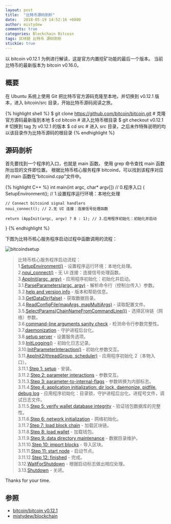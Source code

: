 ```yaml
---
layout: post
title:  "比特币源码剖析"
date:   2018-05-19 14:52:16 +0800
author: mistydew
comments: true
categories: Blockchain Bitcoin
tags: 区块链 比特币 源码剖析
stickie: true
---
```

以 bitcoin v0.12.1 为例进行解读，这是官方内置挖矿功能的最后一个版本。
当前比特币的最新版本为 bitcoin v0.16.0。

## 概要

在 Ubuntu 系统上使用 Git 把比特币官方源码克隆至本地，并切换到 v0.12.1 版本，进入 bitcoin/src 目录，开始比特币源码阅读之旅。

{% highlight shell %}
$ git clone https://github.com/bitcoin/bitcoin.git # 克隆官方源码最新版到本地
$ cd bitcoin # 进入比特币根目录
$ git checkout v0.12.1 # 切换到 tag 为 v0.12.1 的版本
$ cd src # 进入 src 目录，之后未作特殊说明的均以该目录作为比特币源码的根目录
{% endhighlight %}

## 源码剖析

首先要找到一个程序的入口，也就是 main 函数。
使用 grep 命令查找 main 函数所出现的文件即位置。
根据比特币核心服务程序 bitcoind，可以找到该程序对应的 main 函数在“bitcoind.cpp”文件中。

{% highlight C++ %}
int main(int argc, char* argv[]) // 0.程序入口
{
    SetupEnvironment(); // 1.设置程序运行环境：本地化处理

    // Connect bitcoind signal handlers
    noui_connect(); // 2.无 UI 连接：连接信号处理函数

    return (AppInit(argc, argv) ? 0 : 1); // 3.应用程序初始化：初始化并启动
}
{% endhighlight %}

下图为比特币核心服务程序启动过程中函数调用的流程：

![bitcoindsetup](https://raw.githubusercontent.com/mistydew/blockchain/master/images/bitcoindsetup.png)

> 比特币核心服务程序启动流程：<br>
> 1.[SetupEnvironment()](/blog/2018/05/bitcoin-source-anatomy-01.html#SetupEnvironment-ref) - 设置程序运行环境：本地化处理。<br>
> 2.[noui_connect()](/blog/2018/05/bitcoin-source-anatomy-01.html#noui_connect-ref) - 无 UI 连接：连接信号处理函数。<br>
> 3.[AppInit(argc, argv)](/blog/2018/06/bitcoin-source-anatomy-02.html#AppInit-ref) - 应用程序初始化：初始化并启动。<br>
> 3.1.[ParseParameters(argc, argv)](/blog/2018/06/bitcoin-source-anatomy-02.html#ParseParameters-ref) - 解析命令行（控制台传入）参数。<br>
> 3.2.[help and version info](/blog/2018/06/bitcoin-source-anatomy-02.html#HelpVersionInfo-ref) - 版本和帮助信息。<br>
> 3.3.[GetDataDir(false)](/blog/2018/06/bitcoin-source-anatomy-03.html#GetDataDir-ref) - 获取数据目录。<br>
> 3.4.[ReadConfigFile(mapArgs, mapMultiArgs)](/blog/2018/06/bitcoin-source-anatomy-03.html#ReadConfigFile-ref) - 读取配置文件。<br>
> 3.5.[SelectParams(ChainNameFromCommandLine())](/blog/2018/06/bitcoin-source-anatomy-03.html#SelectParams-ref) - 选择区块链（网络）参数。<br>
> 3.6.[command-line arguments sanity check](/blog/2018/06/bitcoin-source-anatomy-03.html#Command-line-ref) - 检测命令行参数完整性。<br>
> 3.7.[daemonization](/blog/2018/06/bitcoin-source-anatomy-03.html#Daemon-ref) - 守护进程后台化。<br>
> 3.8.[setup server](/blog/2018/06/bitcoin-source-anatomy-03.html#Server-ref) - 设置服务选项。<br>
> 3.9.[InitLogging()](/blog/2018/06/bitcoin-source-anatomy-04.html#InitLogging-ref) - 初始化日志记录。<br>
> 3.10.[InitParameterInteraction()](/blog/2018/06/bitcoin-source-anatomy-04.html#InitParameterInteraction-ref) - 初始化参数交互。<br>
> 3.11.[AppInit2(threadGroup, scheduler)](/blog/2018/06/bitcoin-source-anatomy-04.html#AppInit2-ref) - 应用程序初始化 2（本物入口）。<br>
> 3.11.1.[Step 1: setup](/blog/2018/06/bitcoin-source-anatomy-04.html#Step01-ref) - 安装。<br>
> 3.11.2.[Step 2: parameter interactions](/blog/2018/06/bitcoin-source-anatomy-04.html#Step02-ref) - 参数交互。<br>
> 3.11.3.[Step 3: parameter-to-internal-flags](/blog/2018/06/bitcoin-source-anatomy-05.html#Step03-ref) - 参数转换为内部标志。<br>
> 3.11.4.[Step 4: application initialization: dir lock, daemonize, pidfile, debug log](/blog/2018/06/bitcoin-source-anatomy-05.html#Step04-ref) - 应用程序初始化：目录锁，守护进程后台化，进程号文件，调试日志文件。<br>
> 3.11.5.[Step 5: verify wallet database integrity](/blog/2018/08/bitcoin-source-anatomy-11.html#Step05-ref) - 验证钱包数据库的完整性。<br>
> 3.11.6.[Step 6: network initialization](/blog/2018/08/bitcoin-source-anatomy-12.html#Step06-ref) - 网络初始化。<br>
> 3.11.7.[Step 7: load block chain](/blog/2018/08/bitcoin-source-anatomy-13.html#Step07-ref) - 加载区块链。<br>
> 3.11.8.[Step 8: load wallet](/blog/2018/08/bitcoin-source-anatomy-14.html#Step08-ref) - 加载钱包。<br>
> 3.11.9.[Step 9: data directory maintenance](/blog/2018/09/bitcoin-source-anatomy-15.html#Step09-ref) - 数据目录维护。<br>
> 3.11.10.[Step 10: import blocks](/blog/2018/09/bitcoin-source-anatomy-15.html#Step10-ref) - 导入区块。<br>
> 3.11.11.[Step 11: start node](/blog/2018/09/bitcoin-source-anatomy-16.html#Step11-ref) - 启动节点。<br>
> 3.11.12.[Step 12: finished]() - 完成。<br>
> 3.12.[WaitForShutdown]() - 根据启动标志做出相应处理。<br>
> 3.13.[Shutdown]() - 关闭。

Thanks for your time.

## 参照

* [bitcoin/bitcoin v0.12.1](https://github.com/bitcoin/bitcoin/tree/v0.12.1)
* [mistydew/blockchain](https://github.com/mistydew/blockchain)
